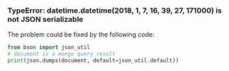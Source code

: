 ### TypeError: datetime.datetime(2018, 1, 7, 16, 39, 27, 171000) is not JSON serializable
The problem could be fixed by the following code:
```python
from bson import json_util
# document is a mongo query result
print(json.dumps(document, default=json_util.default))
```
